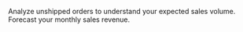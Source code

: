 Analyze unshipped orders to understand your expected sales volume. Forecast your monthly sales revenue.
